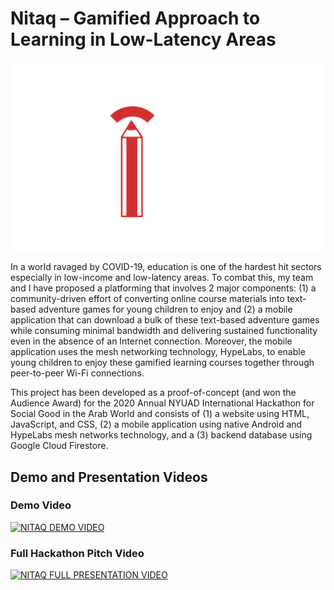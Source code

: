 # Nitaq – Gamified Approach to Learning in Low-Latency Areas

![NITAQ LOGO](https://github.com/BrylleGomez/nitaq-mobile/blob/master/ARABIC_bright_transparent.png)

In a world ravaged by COVID-19, education is one of the hardest hit sectors especially in low-income and low-latency areas. To combat this, my team and I have proposed a platforming that involves 2 major components: (1) a community-driven effort of converting online course materials into text-based adventure games for young children to enjoy and (2) a mobile application that can download a bulk of these text-based adventure games while consuming minimal bandwidth and delivering sustained functionality even in the absence of an Internet connection. Moreover, the mobile application uses the mesh networking technology, HypeLabs, to enable young children to enjoy these gamified learning courses together through peer-to-peer Wi-Fi connections.

This project has been developed as a proof-of-concept (and won the Audience Award) for the 2020 Annual NYUAD International Hackathon for Social Good in the Arab World and consists of (1) a website using HTML, JavaScript, and CSS, (2) a mobile application using native Android and HypeLabs mesh networks technology, and a (3) backend database using Google Cloud Firestore.

## Demo and Presentation Videos

### Demo Video

[![NITAQ DEMO VIDEO](http://img.youtube.com/vi/9_uEMZIsNSE/0.jpg)](http://www.youtube.com/watch?v=9_uEMZIsNSE)

### Full Hackathon Pitch Video

[![NITAQ FULL PRESENTATION VIDEO](http://img.youtube.com/vi/pnPNA-1xoRM/0.jpg)](http://www.youtube.com/watch?v=pnPNA-1xoRM)

